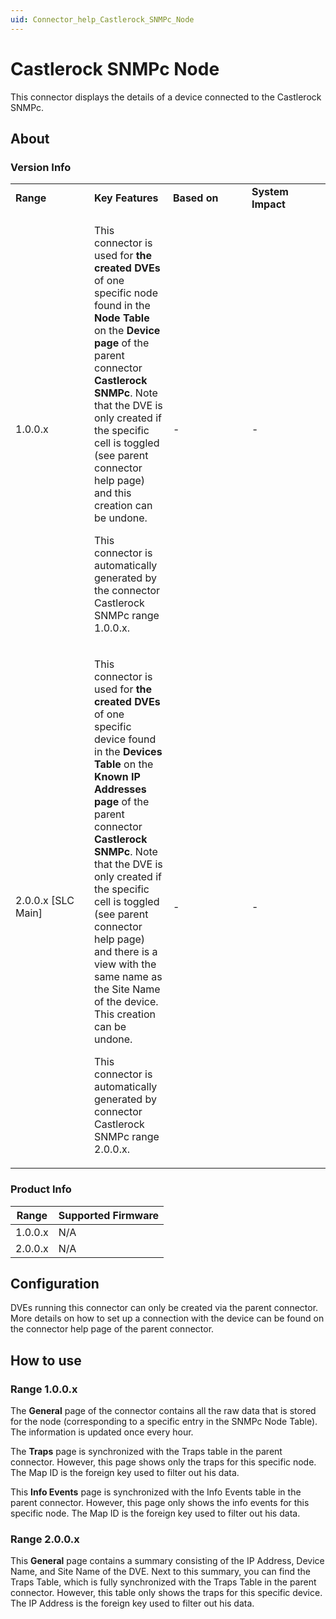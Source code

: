 ```yaml
---
uid: Connector_help_Castlerock_SNMPc_Node
---
```


# Castlerock SNMPc Node

This connector displays the details of a device connected to the Castlerock SNMPc.

## About

### Version Info

<table>
<colgroup>
<col style="width: 25%" />
<col style="width: 25%" />
<col style="width: 25%" />
<col style="width: 25%" />
</colgroup>
<tbody>
<tr class="odd">
<td><strong>Range</strong></td>
<td><strong>Key Features</strong></td>
<td><strong>Based on</strong></td>
<td><strong>System Impact</strong></td>
</tr>
<tr class="even">
<td>1.0.0.x</td>
<td><p>This connector is used for <strong>the created DVEs</strong> of one specific node found in the <strong>Node Table</strong> on the <strong>Device page</strong> of the parent connector <strong>Castlerock SNMPc</strong>. Note that the DVE is only created if the specific cell is toggled (see parent connector help page) and this creation can be undone.</p>
<p>This connector is automatically generated by the connector Castlerock SNMPc range 1.0.0.x.</p></td>
<td>-</td>
<td>-</td>
</tr>
<tr class="odd">
<td>2.0.0.x [SLC Main]</td>
<td><p>This connector is used for <strong>the created DVEs</strong> of one specific device found in the <strong>Devices Table</strong> on the <strong>Known IP Addresses page</strong> of the parent connector <strong>Castlerock SNMPc</strong>. Note that the DVE is only created if the specific cell is toggled (see parent connector help page) and there is a view with the same name as the Site Name of the device. This creation can be undone.</p>
<p>This connector is automatically generated by connector Castlerock SNMPc range 2.0.0.x.</p></td>
<td>-</td>
<td>-</td>
</tr>
</tbody>
</table>

### Product Info

| **Range** | **Supported Firmware** |
|-----------|------------------------|
| 1.0.0.x   | N/A                    |
| 2.0.0.x   | N/A                    |

## Configuration

DVEs running this connector can only be created via the parent connector. More details on how to set up a connection with the device can be found on the connector help page of the parent connector.

## How to use

### Range 1.0.0.x

The **General** page of the connector contains all the raw data that is stored for the node (corresponding to a specific entry in the SNMPc Node Table). The information is updated once every hour.

The **Traps** page is synchronized with the Traps table in the parent connector. However, this page shows only the traps for this specific node. The Map ID is the foreign key used to filter out his data.

This **Info Events** page is synchronized with the Info Events table in the parent connector. However, this page only shows the info events for this specific node. The Map ID is the foreign key used to filter out his data.

### Range 2.0.0.x

This **General** page contains a summary consisting of the IP Address, Device Name, and Site Name of the DVE. Next to this summary, you can find the Traps Table, which is fully synchronized with the Traps Table in the parent connector. However, this table only shows the traps for this specific device. The IP Address is the foreign key used to filter out his data.
